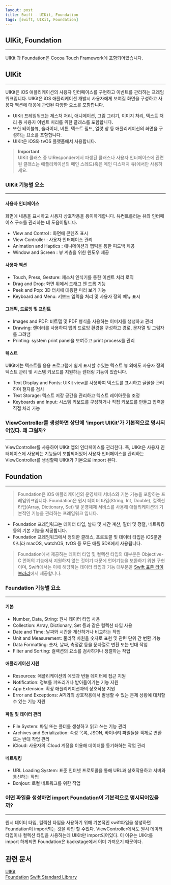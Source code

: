 ```yaml
---
layout: post
title: Swift - UIKit, Foundation
tags: [swift, UIKit, Foundation]
---
```


## UIKit, Foundation
***
UIKit 과 Foundation은 Cocoa Touch Framework에 포함되어있습니다.

## UIKit
***
UIKit은 iOS 애플리케이션의 사용자 인터페이스를 구현하고 이벤트를 관리하는 프레임워크입니다. UIKit은 iOS 애플리케이션 개발시 사용자에게 보여질 화면을 구성하고 사용자 액션에 대응에 관련된 다양한 요소를 포함합니다.    

- UIKit 프레임워크는 제스처 처리, 애니메이션, 그림 그리기, 이미지 처리, 텍스트 처리 등 사용자 이벤트 처리를 위한 클래스를 포함합니다.     
- 또한 테이블뷰, 슬라이더, 버튼, 텍스트 필드, 얼럿 창 등 애플리케이션의 화면을 구성하는 요소를 포함합니다.    
- UIKit은 iOS와 tvOS 플랫폼에서 사용합니다.    

> **Important**    
UIKit 클래스 중 UIResponder에서 파생된 클래스나 사용자 인터페이스에 관련된 클래스는 애플리케이션의 메인 스레드(혹은 메인 디스패치 큐)에서만 사용하세요.   

### UIKit 기능별 요소
***
#### 사용자 인터페이스    
화면에 내용을 표시하고 사용자 상호작용을 용이하게합니다. 뷰컨트롤러는 뷰와 인터페이스 구조를 관리하는 데 도움이됩니다.

- View and Control : 화면에 콘텐츠 표시
- View Controller : 사용자 인터페이스 관리    
- Animation and Haptics : 애니메이션과 햅틱을 통한 피드백 제공    
- Window and Screen : 뷰 계층을 위한 윈도우 제공    

#### 사용자 액션    
- Touch, Press, Gesture: 제스처 인식기를 통한 이벤트 처리 로직    
- Drag and Drop: 화면 위에서 드래그 앤 드롭 기능    
- Peek and Pop: 3D 터치에 대응한 미리 보기 기능    
- Keyboard and Menu: 키보드 입력을 처리 및 사용자 정의 메뉴 표시    

#### 그래픽, 드로잉 및 프린트
- Images and PDF: 비트맵 및 PDF 형식을 사용하는 이미지를 생성하고 관리
- Drawing: 렌더러를 사용하여 앱의 드로잉 환경을 구성하고 경로, 문자열 및 그림자를 그려냄
- Printing: system print panel을 보여주고 print process를 관리    
#### 텍스트
UIKit에는 텍스트를 응용 프로그램에 쉽게 표시할 수있는 텍스트 뷰 외에도 사용자 정의 텍스트 관리 및 시스템 키보드를 지원하는 렌더링 기능이 있습니다.
- Text Display and Fonts: UIKit view를 사용하여 텍스트를 표시하고 글꼴을 관리하며 철자를 검사
- Text Storage: 텍스트 저장 공간을 관리하고 텍스트 레이아웃을 조정
- Keyboards and Input: 시스템 키보드를 구성하거나 직접 키보드를 만들고 입력을 직접 처리 가능    

### ViewController를 생성하면 상단에 'import UIKit'가 기본적으로 명시되어있다. 왜 그럴까?
***
ViewController를 사용하여 UIKit 앱의 인터페이스를 관리한다. 즉, UIKit은 사용자 인터페이스에 사용되는 기능들이 포함되어있어 사용자 인터페이스를 관리하는 ViewController를 생성할때 UIKit가 기본으로 import 된다.    

## Foundation     
***
> Foundation은 iOS 애플리케이션의 운영체제 서비스와 기본 기능을 포함하는 프레임워크입니다. Foundation은 원시 데이터 타입(String, Int, Double), 컬렉션 타입(Array, Dictionary, Set) 및 운영체제 서비스를 사용해 애플리케이션의 기본적인 기능을 관리하는 프레임워크 입니다.    

- Foundation 프레임워크는 데이터 타입, 날짜 및 시간 계산, 필터 및 정렬, 네트워킹 등의 기본 기능을 제공합니다.    
- Foundation 프레임워크에서 정의한 클래스, 프로토콜 및 데이터 타입은 iOS뿐만 아니라 macOS, watchOS, tvOS 등 모든 애플 SDK에서 사용됩니다.     

> Foundation에서 제공하는 데이터 타입 및 컬렉션 타입의 대부분은 Objective-C 언어의 기능에서 지원하지 않는 것이기 때문에 언어기능을 보완하기 위한 구현이며, Swift에서는 이에 해당하는 데이터 타입과 기능 대부분을 [Swift 표준 라이브러리](https://developer.apple.com/documentation/swift)에서 제공합니다.     

### Foundation 기능별 요소
***
#### 기본    
- Number, Data, String: 원시 데이터 타입 사용    
- Collection: Array, Dictionary, Set 등과 같은 컬렉션 타입 사용    
- Date and Time: 날짜와 시간을 계산하거나 비교하는 작업    
- Unit and Measurement: 물리적 차원을 숫자로 표현 및 관련 단위 간 변환 기능    
- Data Formatting: 숫자, 날짜, 측정값 등을 문자열로 변환 또는 반대 작업    
- Filter and Sorting: 컬렉션의 요소를 검사하거나 정렬하는 작업    

#### 애플리케이션 지원
- Resources: 애플리케이션의 에셋과 번들 데이터에 접근 지원    
- Notification: 정보를 퍼뜨리거나 받아들이기는 기능 지원    
- App Extension: 확장 애플리케이션과의 상호작용 지원    
- Error and Exceptions: API와의 상호작용에서 발생할 수 있는 문제 상황에 대처할 수 있는 기능 지원

#### 파일 및 데이터 관리
- File System: 파일 또는 폴더를 생성하고 읽고 쓰는 기능 관리    
- Archives and Serialization: 속성 목록, JSON, 바이너리 파일들을 객체로 변환 또는 반대 작업 관리    
- iCloud: 사용자의 iCloud 계정을 이용해 데이터를 동기화하는 작업 관리    

#### 네트워킹    
- URL Loading System: 표준 인터넷 프로토콜을 통해 URL과 상호작용하고 서버와 통신하는 작업   
- Bonjour: 로컬 네트워크를 위한 작업   

### 어떤 파일을 생성하면 import Foundation이 기본적으로 명시되어있을까?
***
원시 데이터 타입, 컬렉션 타입을 사용하기 위해 기본적인 swift파일을 생성하면 Foundation이 import되는 것을 확인 할 수있다. ViewController에서도 원시 데이터 타입이나 컬렉션 타입을 사용하는데 UIKit만 import되어있다. 이 이유는 UIKit를 import 하게되면 Foundation은 backstage에서 이미 가져오기 때문이다.


## 관련 문서
[UIKit](https://developer.apple.com/documentation/uikit)     
[Foundation](https://developer.apple.com/documentation/foundation)
[Swift Standard Library](https://developer.apple.com/documentation/swift)

